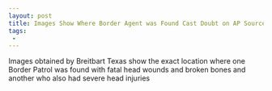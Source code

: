 ```yaml
---
layout: post
title: Images Show Where Border Agent was Found Cast Doubt on AP Sources Knowledge
tags:
 -
---
```

Images obtained by Breitbart Texas show the exact location where one Border Patrol was found with fatal head wounds and broken bones and another who also had severe head injuries
